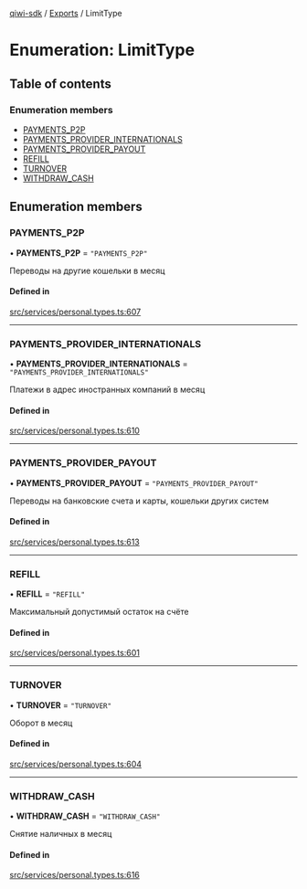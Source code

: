 [qiwi-sdk](../README.md) / [Exports](../modules.md) / LimitType

# Enumeration: LimitType

## Table of contents

### Enumeration members

- [PAYMENTS\_P2P](LimitType.md#payments_p2p)
- [PAYMENTS\_PROVIDER\_INTERNATIONALS](LimitType.md#payments_provider_internationals)
- [PAYMENTS\_PROVIDER\_PAYOUT](LimitType.md#payments_provider_payout)
- [REFILL](LimitType.md#refill)
- [TURNOVER](LimitType.md#turnover)
- [WITHDRAW\_CASH](LimitType.md#withdraw_cash)

## Enumeration members

### PAYMENTS\_P2P

• **PAYMENTS\_P2P** = `"PAYMENTS_P2P"`

Переводы на другие кошельки в месяц

#### Defined in

[src/services/personal.types.ts:607](https://github.com/AlexXanderGrib/node-qiwi-sdk/blob/c127ca6/src/services/personal.types.ts#L607)

___

### PAYMENTS\_PROVIDER\_INTERNATIONALS

• **PAYMENTS\_PROVIDER\_INTERNATIONALS** = `"PAYMENTS_PROVIDER_INTERNATIONALS"`

Платежи в адрес иностранных компаний в месяц

#### Defined in

[src/services/personal.types.ts:610](https://github.com/AlexXanderGrib/node-qiwi-sdk/blob/c127ca6/src/services/personal.types.ts#L610)

___

### PAYMENTS\_PROVIDER\_PAYOUT

• **PAYMENTS\_PROVIDER\_PAYOUT** = `"PAYMENTS_PROVIDER_PAYOUT"`

Переводы на банковские счета и карты, кошельки других систем

#### Defined in

[src/services/personal.types.ts:613](https://github.com/AlexXanderGrib/node-qiwi-sdk/blob/c127ca6/src/services/personal.types.ts#L613)

___

### REFILL

• **REFILL** = `"REFILL"`

Максимальный допустимый остаток на счёте

#### Defined in

[src/services/personal.types.ts:601](https://github.com/AlexXanderGrib/node-qiwi-sdk/blob/c127ca6/src/services/personal.types.ts#L601)

___

### TURNOVER

• **TURNOVER** = `"TURNOVER"`

Оборот в месяц

#### Defined in

[src/services/personal.types.ts:604](https://github.com/AlexXanderGrib/node-qiwi-sdk/blob/c127ca6/src/services/personal.types.ts#L604)

___

### WITHDRAW\_CASH

• **WITHDRAW\_CASH** = `"WITHDRAW_CASH"`

Снятие наличных в месяц

#### Defined in

[src/services/personal.types.ts:616](https://github.com/AlexXanderGrib/node-qiwi-sdk/blob/c127ca6/src/services/personal.types.ts#L616)
